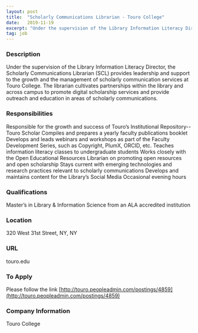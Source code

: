 ```yaml
---
layout: post
title:  "Scholarly Communications Librarian - Touro College"
date:   2019-11-19
excerpt: "Under the supervision of the Library Information Literacy Director, the Scholarly Communications Librarian (SCL) provides leadership and support to the growth and the management of scholarly communication services at Touro College. The librarian cultivates partnerships within the library and across campus to promote digital scholarship services and provide outreach and..."
tag: job
---
```


### Description   

Under the supervision of the Library Information Literacy Director, the Scholarly Communications Librarian (SCL) provides leadership and support to the growth and the management of scholarly communication services at Touro College. The librarian cultivates partnerships within the library and across campus to promote digital scholarship services and provide outreach and education in areas of scholarly communications. 


### Responsibilities   

Responsible for the growth and success of Touro’s Institutional Repository-- Touro Scholar
Compiles and prepares a yearly faculty publications booklet
Develops and leads webinars and workshops as part of the Faculty Development Series, such as Copyright, PlumX, ORCID, etc.
Teaches information literacy classes to undergraduate students
Works closely with the Open Educational Resources Librarian on promoting open resources and open scholarship
Stays current with emerging technologies and research practices relevant to scholarly communications
Develops and maintains content for the Library’s Social Media
Occasional evening hours


### Qualifications   

Master’s in Library & Information Science from an ALA accredited institution




### Location   

320 West 31st Street, NY, NY 


### URL   

touro.edu

### To Apply   

Please follow the link [http://touro.peopleadmin.com/postings/4859](http://touro.peopleadmin.com/postings/4859)


### Company Information   

Touro College



